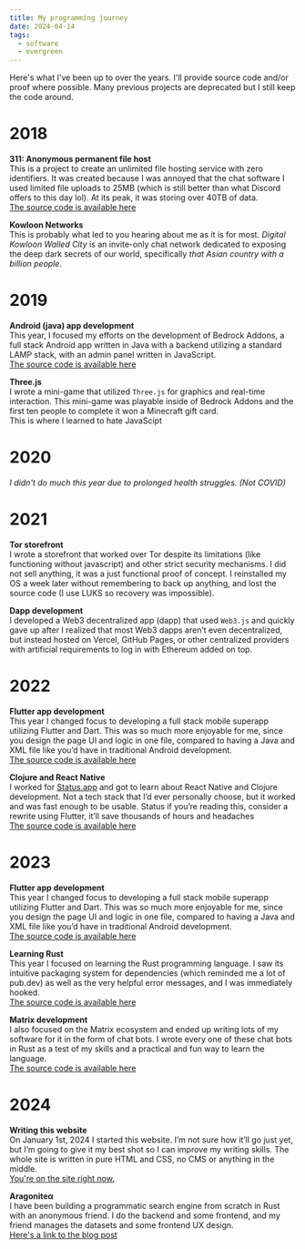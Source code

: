 ```yaml
---
title: My programming journey
date: 2024-04-14
tags:
  - software
  - evergreen
---
```


Here's what I've been up to over the years. I'll provide source code and/or proof where possible. Many previous projects are deprecated but I still keep the code around.

# 2018

**311: Anonymous permanent file host**  
This is a project to create an unlimited file hosting service with zero identifiers. It was created because I was annoyed that the chat software I used limited file uploads to 25MB (which is still better than what Discord offers to this day lol). At its peak, it was storing over 40TB of data.  
[The source code is available here](https://github.com/du82/simple-storage)

**Kowloon Networks**  
This is probably what led to you hearing about me as it is for most. _Digital Kowloon Walled City_ is an invite-only chat network dedicated to exposing the deep dark secrets of our world, specifically _that Asian country with a billion people_.

# 2019

**Android (java) app development**  
This year, I focused my efforts on the development of Bedrock Addons, a full stack Android app written in Java with a backend utilizing a standard LAMP stack, with an admin panel written in JavaScript.  
[The source code is available here](https://github.com/bedrock-addons)

**Three.js**  
I wrote a mini-game that utilized `Three.js` for graphics and real-time interaction. This mini-game was playable inside of Bedrock Addons and the first ten people to complete it won a Minecraft gift card.  
This is where I learned to hate JavaScipt

# 2020

_I didn't do much this year due to prolonged health struggles. (Not COVID)_

# 2021 

**Tor storefront**  
I wrote a storefront that worked over Tor despite its limitations (like functioning without javascript) and other strict security mechanisms. I did not sell anything, it was a just functional proof of concept. I reinstalled my OS a week later without remembering to back up anything, and lost the source code (I use LUKS so recovery was impossible).

**Dapp development**  
I developed a Web3 decentralized app (dapp) that used `Web3.js` and quickly gave up after I realized that most Web3 dapps aren’t even decentralized, but instead hosted on Vercel, GitHub Pages, or other centralized providers with artificial requirements to log in with Ethereum added on top.

# 2022

**Flutter app development**  
This year I changed focus to developing a full stack mobile superapp utilizing Flutter and Dart. This was so much more enjoyable for me, since you design the page UI and logic in one file, compared to having a Java and XML file like you’d have in traditional Android development.  
[The source code is available here](https://github.com/du82/client)

**Clojure and React Native**  
I worked for [Status.app](https://status.app) and got to learn about React Native and Clojure development. Not a tech stack that I’d ever personally choose, but it worked and was fast enough to be usable. Status if you’re reading this, consider a rewrite using Flutter, it’ll save thousands of hours and headaches  
[The source code is available here](https://github.com/status-im/status-mobile)

# 2023

**Flutter app development**  
This year I changed focus to developing a full stack mobile superapp utilizing Flutter and Dart. This was so much more enjoyable for me, since you design the page UI and logic in one file, compared to having a Java and XML file like you’d have in traditional Android development.  
[The source code is available here](https://github.com/du82/client)

**Learning Rust**  
This year I focused on learning the Rust programming language. I saw its intuitive packaging system for dependencies (which reminded me a lot of pub.dev) as well as the very helpful error messages, and I was immediately hooked.  
[The source code is available here](https://github.com/du82/scripts)

**Matrix development**  
I also focused on the Matrix ecosystem and ended up writing lots of my software for it in the form of chat bots. I wrote every one of these chat bots in Rust as a test of my skills and a practical and fun way to learn the language.  
[The source code is available here](https://github.com/du82/scripts)

# 2024

**Writing this website**  
On January 1st, 2024 I started this website. I’m not sure how it’ll go just yet, but I’m going to give it my best shot so I can improve my writing skills. The whole site is written in pure HTML and CSS, no CMS or anything in the middle.  
[You're on the site right now.](https://unfathom.ing)

**Aragoniteα**  
I have been building a programmatic search engine from scratch in Rust with an anonymous friend. I do the backend and some frontend, and my friend manages the datasets and some frontend UX design.  
[Here's a link to the blog post](/blog/2024/building-a-search-engine)
